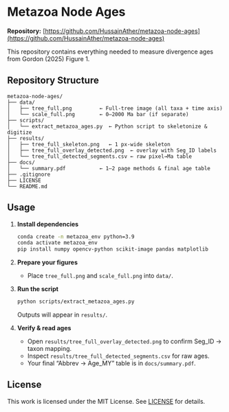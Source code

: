 # Metazoa Node Ages

**Repository:** [https://github.com/HussainAther/metazoa-node-ages](https://github.com/HussainAther/metazoa-node-ages)

This repository contains everything needed to measure divergence ages from Gordon (2025) Figure 1.

## Repository Structure

```
metazoa-node-ages/
├── data/
│   ├── tree_full.png         ← Full-tree image (all taxa + time axis)
│   └── scale_full.png        ← 0–2000 Ma bar (if separate)
├── scripts/
│   └── extract_metazoa_ages.py  ← Python script to skeletonize & digitize
├── results/
│   ├── tree_full_skeleton.png   ← 1 px-wide skeleton
│   ├── tree_full_overlay_detected.png  ← overlay with Seg_ID labels
│   └── tree_full_detected_segments.csv ← raw pixel→Ma table
├── docs/
│   └── summary.pdf           ← 1–2 page methods & final age table
├── .gitignore
├── LICENSE
└── README.md
```

## Usage

1. **Install dependencies**

   ```bash
   conda create -n metazoa_env python=3.9
   conda activate metazoa_env
   pip install numpy opencv-python scikit-image pandas matplotlib
   ```

2. **Prepare your figures**

   * Place `tree_full.png` and `scale_full.png` into `data/`.

3. **Run the script**

   ```bash
   python scripts/extract_metazoa_ages.py
   ```

   Outputs will appear in `results/`.

4. **Verify & read ages**

   * Open `results/tree_full_overlay_detected.png` to confirm Seg\_ID → taxon mapping.
   * Inspect `results/tree_full_detected_segments.csv` for raw ages.
   * Your final “Abbrev → Age\_MY” table is in `docs/summary.pdf`.

## License

This work is licensed under the MIT License. See [LICENSE](LICENSE) for details.

